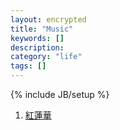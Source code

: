```yaml
---
layout: encrypted
title: "Music"
keywords: []
description: 
category: "life"
tags: []
---
```

{% include JB/setup %}


1. [紅蓮華](https://utaten.com/lyric/ma19042309/)
